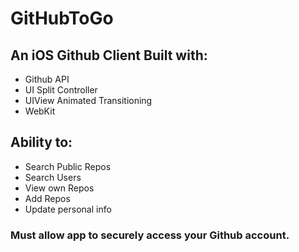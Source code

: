 # GitHubToGo 

## An iOS Github Client Built with:
* Github API
* UI Split Controller 
* UIView Animated Transitioning
* WebKit


## Ability to:
* Search Public Repos
* Search Users
* View own Repos
* Add Repos
* Update personal info

### Must allow app to securely access your Github account.
